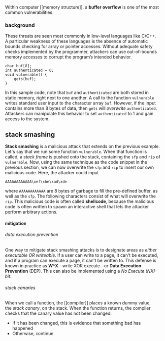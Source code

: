 Within computer [[memory structure]], a **buffer overflow** is one of the most common vulnerabilities. 

### background
These threats are seen most commonly in low-level languages like C/C++. A particular weakness of these languages is the absence of automatic bounds checking for array or pointer accesses. Without adequate safety checks implemented by the programmer, attackers can use out-of-bounds memory accesses to corrupt the program’s intended behavior.

```
char buf[8];
int authenticated = 0;
void vulnerable() {
    gets(buf);
}
```

In this sample code, note that `buf` and `authenticated` are both stored in static memory, right next to one another. A call to the function `vulnerable` writes standard user input to the character array `buf`. However, if the input contains more than 8 bytes of data, then `gets` will *overwrite* `authenticated`. Attackers can manipulate this behavior to set `authenticated` to 1 and gain access to the system.

## stack smashing
**Stack smashing** is a malicious attack that extends on the previous example. Let's say that we run some function `vulnerable`. When that function is called, a *stack frame* is pushed onto the stack, containing the `sfp` and `rip` of `vulnerable`. Now, using the same technique as the code snippet in the previous section, we can now overwrite the `sfp` and `rip` to insert our own malicious code. Here, the attacker could input

```
AAAAAAAAAAAA\xef\xbe\xad\xde
```

where `AAAAAAAAAAAA` are 8 bytes of garbage to fill the pre-defined buffer, as well as the `sfp`. The following characters consist of what will overwrite the `rip`.  This malicious code is often called **shellcode**, because the malicious code is often written to spawn an interactive shell that lets the attacker perform arbitrary actions.

#### mitigation
###### data execution prevention
One way to mitigate stack smashing attacks is to designate areas as *either executable OR writeable*. If a user can write to a page, it can't be executed, and if a program can execute a page, it can't be written to. This defense is known in practice as **W^X**—write XOR execute—or **Data Execution Prevention** (DEP). This can also be implemented using a *No Execute (NX)-bit*.
###### stack canaries
When we call a function, the [[compiler]] places a known dummy value, the _stack canary_, on the stack. When the function returns, the compiler checks that the canary value has not been changed.
- If it has been changed, this is evidence that something bad has happened
- Otherwise, continue

